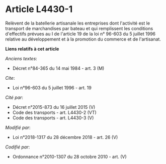 # Article L4430-1

Relèvent de la batellerie artisanale les entreprises dont l'activité est le transport de marchandises par bateau et qui
remplissent les conditions d'effectifs prévues au I de l'article 19 de la loi n° 96-603 du 5 juillet 1996 relative au
développement et à la promotion du commerce et de l'artisanat.

**Liens relatifs à cet article**

_Anciens textes_:

  - Décret n°84-365 du 14 mai 1984 - art. 3 (M)

_Cite_:

  - Loi n°96-603 du 5 juillet 1996 - art. 19

_Cité par_:

  - Décret n°2015-873 du 16 juillet 2015 (V)
  - Code des transports - art. L4430-2 (VT)
  - Code des transports - art. L4430-3 (V)

_Modifié par_:

  - Loi n°2018-1317 du 28 décembre 2018 - art. 26 (V)

_Codifié par_:

  - Ordonnance n°2010-1307 du 28 octobre 2010 - art. (V)
